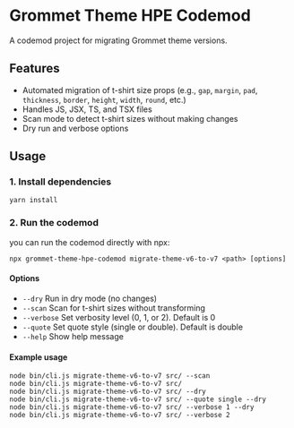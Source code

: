 # Grommet Theme HPE Codemod

A codemod project for migrating Grommet theme versions.

## Features

- Automated migration of t-shirt size props (e.g., `gap`, `margin`, `pad`, `thickness`, `border`, `height`, `width`, `round`, etc.)
- Handles JS, JSX, TS, and TSX files
- Scan mode to detect t-shirt sizes without making changes
- Dry run and verbose options

## Usage

### 1. Install dependencies

```
yarn install
```

### 2. Run the codemod

you can run the codemod directly with npx:

```
npx grommet-theme-hpe-codemod migrate-theme-v6-to-v7 <path> [options]
```

#### Options

- `--dry` Run in dry mode (no changes)
- `--scan` Scan for t-shirt sizes without transforming
- `--verbose` Set verbosity level (0, 1, or 2). Default is 0
- `--quote` Set quote style (single or double). Default is double
- `--help` Show help message

#### Example usage

```
node bin/cli.js migrate-theme-v6-to-v7 src/ --scan
node bin/cli.js migrate-theme-v6-to-v7 src/
node bin/cli.js migrate-theme-v6-to-v7 src/ --dry
node bin/cli.js migrate-theme-v6-to-v7 src/ --quote single --dry
node bin/cli.js migrate-theme-v6-to-v7 src/ --verbose 1 --dry
node bin/cli.js migrate-theme-v6-to-v7 src/ --verbose 2
```
